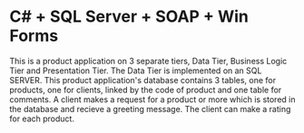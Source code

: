# C# + SQL Server + SOAP + Win Forms

This is a product application on 3 separate tiers, Data Tier, Business Logic Tier and Presentation Tier. The Data Tier is implemented on an SQL 
SERVER. This product application's database contains 3 tables, one for products, one for clients, linked by the code of product and one table for comments. A client makes a request for a product or more which is stored in the database and recieve a greeting message. The client can make a rating for each product.
